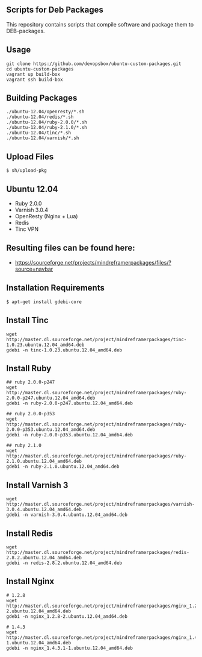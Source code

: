 ## Scripts for Deb Packages


This repository contains scripts that compile software and package them to DEB-packages.

## Usage

    git clone https://github.com/devopsbox/ubuntu-custom-packages.git
    cd ubuntu-custom-packages
    vagrant up build-box
    vagrant ssh build-box

## Building Packages

    ./ubuntu-12.04/openresty/*.sh
    ./ubuntu-12.04/redis/*.sh
    ./ubuntu-12.04/ruby-2.0.0/*.sh
    ./ubuntu-12.04/ruby-2.1.0/*.sh
    ./ubuntu-12.04/tinc/*.sh
    ./ubuntu-12.04/varnish/*.sh

## Upload Files

    $ sh/upload-pkg

## Ubuntu 12.04
  - Ruby 2.0.0
  - Varnish 3.0.4
  - OpenResty (Nginx + Lua)
  - Redis
  - Tinc VPN

## Resulting files can be found here:
  - https://sourceforge.net/projects/mindreframerpackages/files/?source=navbar

## Installation Requirements

    $ apt-get install gdebi-core


## Install Tinc

    wget http://master.dl.sourceforge.net/project/mindreframerpackages/tinc-1.0.23.ubuntu.12.04_amd64.deb
    gdebi -n tinc-1.0.23.ubuntu.12.04_amd64.deb

## Install Ruby
    ## ruby 2.0.0-p247
    wget http://master.dl.sourceforge.net/project/mindreframerpackages/ruby-2.0.0-p247.ubuntu.12.04_amd64.deb
    gdebi -n ruby-2.0.0-p247.ubuntu.12.04_amd64.deb

    ## ruby 2.0.0-p353
    wget http://master.dl.sourceforge.net/project/mindreframerpackages/ruby-2.0.0-p353.ubuntu.12.04_amd64.deb
    gdebi -n ruby-2.0.0-p353.ubuntu.12.04_amd64.deb

    ## ruby 2.1.0
    wget http://master.dl.sourceforge.net/project/mindreframerpackages/ruby-2.1.0.ubuntu.12.04_amd64.deb
    gdebi -n ruby-2.1.0.ubuntu.12.04_amd64.deb


## Install Varnish 3

    wget http://master.dl.sourceforge.net/project/mindreframerpackages/varnish-3.0.4.ubuntu.12.04_amd64.deb
    gdebi -n varnish-3.0.4.ubuntu.12.04_amd64.deb

## Install Redis
    wget http://master.dl.sourceforge.net/project/mindreframerpackages/redis-2.8.2.ubuntu.12.04_amd64.deb
    gdebi -n redis-2.8.2.ubuntu.12.04_amd64.deb

## Install Nginx

    # 1.2.8
    wget http://master.dl.sourceforge.net/project/mindreframerpackages/nginx_1.2.8-2.ubuntu.12.04_amd64.deb
    gdebi -n nginx_1.2.8-2.ubuntu.12.04_amd64.deb

    # 1.4.3
    wget http://master.dl.sourceforge.net/project/mindreframerpackages/nginx_1.4.3.1-1.ubuntu.12.04_amd64.deb
    gdebi -n nginx_1.4.3.1-1.ubuntu.12.04_amd64.deb


